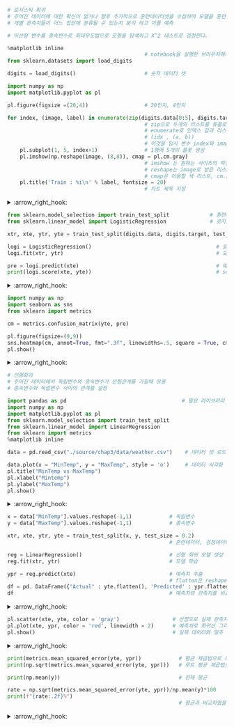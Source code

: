 ```python
# 로지스틱 회귀
# 주어진 데이터에 대한 확신이 없거나 향후 추가적으로 훈련데이터셋을 수집하여 모델을 훈련 시킬 수 있을 때 유용
# 개별 관측치들이 어느 집단에 분류될 수 있는지 분석 하고 이를 예측

# 이산형 변수를 종속변수로 최대우도법으로 모형을 탐색하고 X^2 테스트로 검정한다.
```


```python
%matplotlib inline                        
                                            # notebook을 실행한 브라우저에서 바로 그림을 볼 수 있게 해주는 것
from sklearn.datasets import load_digits

digits = load_digits()                      # 숫자 데이터 셋
```


```python
import numpy as np
import matplotlib.pyplot as pl
```


```python
pl.figure(figsize =(20,4))                  # 20인치, 4인치

for index, (image, label) in enumerate(zip(digits.data[0:5], digits.target[0:5])):
                                            # zip으로 두개의 리스트를 튜플로 묶어 하나씩 반환
                                            # enumerate로 인덱스 값과 리스트 값을 반환
                                            # (idx , (a, b))
                                            # 이것을 임시 변수 index와 image, label로 받음
    pl.subplot(1, 5, index+1)               # 1행에 5개의 플롯 생성
    pl.imshow(np.reshape(image, (8,8)), cmap = pl.cm.gray)
                                            # imshow 는 원하는 사이즈의 픽셀을 원하는 색으로 채워서 만든 그림 출력
                                            # reshape는 image로 받은 리스트를 8x8 로 재배열
                                            # cmap은 이용할 색 리스트, cm.gray는 회색계열로 이루어진 팔레트
    pl.title('Train : %i\n' % label, fontsize = 20)
                                            # 차트 제목 지정
```


<details>
<summary> :arrow_right_hook: </summary>
  
![output_3_0](https://user-images.githubusercontent.com/95046369/198960076-d6eab84b-e029-4ad1-95a5-8b9750daceb7.png)
 
</details>


```python
from sklearn.model_selection import train_test_split             # 훈련데이터, 검정데이터 분리
from sklearn.linear_model import LogisticRegression              # 로지스틱 회귀모델 생성 라이브러리
```


```python
xtr, xte, ytr, yte = train_test_split(digits.data, digits.target, test_size = 0.25)

logi = LogisticRegression()                                        # 로지스틱 회귀 모델 인스턴스 생성
logi.fit(xtr, ytr)                                                 # 모델 학습
```
 



```python
pre = logi.predict(xte)                                            # 예측값 생성
print(logi.score(xte, yte))                                        # score 메서드로 성능 측정
```

<details>
<summary> :arrow_right_hook: </summary>
  
  0.9555555555555556
</details>  


```python
import numpy as np
import seaborn as sns
from sklearn import metrics
```


```python
cm = metrics.confusion_matrix(yte, pre)

pl.figure(figsize=(9,9))
sns.heatmap(cm, annot=True, fmt=".3f", linewidths=.5, square = True, cmap = 'Blues_r')
pl.show()
```


<details>
<summary> :arrow_right_hook: </summary>
  
![output_8_0](https://user-images.githubusercontent.com/95046369/198960156-aa75b4af-0fc9-4ea2-a7eb-87040e417ae8.png)
    
</details>


```python
# 선형회귀
# 주어진 데이터에서 독립변수와 종속변수가 선형관계를 가질때 유용
# 종속변수와 독립변수 사이의 관계를 설정
```


```python
import pandas as pd                                     # 필요 라이브러리 로드
import numpy as np
import matplotlib.pyplot as pl
from sklearn.model_selection import train_test_split
from sklearn.linear_model import LinearRegression
from sklearn import metrics
%matplotlib inline
```


```python
data = pd.read_csv("./source/chap3/data/weather.csv")    # 데이터 셋 로드
```


```python
data.plot(x = "MinTemp", y = "MaxTemp", style = 'o')     # 데이터 시각화
pl.title("MinTemp vs MaxTemp")
pl.xlabel("Mintemp")
pl.ylabel("MaxTemp")
pl.show()
```


<details>
<summary> :arrow_right_hook: </summary>
  
![output_12_0](https://user-images.githubusercontent.com/95046369/198960200-d40e769d-cbad-4c13-b1d7-de30811a5f6d.png)
   
</details>


```python
x = data["MinTemp"].values.reshape(-1,1)            # 독립변수
y = data["MaxTemp"].values.reshape(-1,1)            # 종속변수

xtr, xte, ytr, yte = train_test_split(x, y, test_size = 0.2)
                                                    # 훈련데이터, 검정데이터 분리
```


```python
reg = LinearRegression()                            # 선형 회귀 모델 생성
reg.fit(xtr, ytr)                                   # 모델 학습
```





```python
ypr = reg.predict(xte)                              # 예측치 추출
                                                    # flatten은 reshape을 복구
df = pd. DataFrame({"Actual" : yte.flatten(), 'Predicted' : ypr.flatten()})
df                                                  # 예측치와 관측치를 비교하는 데이터프레임 생성
```


<details>
<summary> :arrow_right_hook: </summary>

<div>
<table border="1" class="dataframe">
  <thead>
    <tr style="text-align: right;">
      <th></th>
      <th>Actual</th>
      <th>Predicted</th>
    </tr>
  </thead>
  <tbody>
    <tr>
      <th>0</th>
      <td>22.6</td>
      <td>29.783747</td>
    </tr>
    <tr>
      <th>1</th>
      <td>18.7</td>
      <td>21.171082</td>
    </tr>
    <tr>
      <th>2</th>
      <td>14.8</td>
      <td>15.568669</td>
    </tr>
    <tr>
      <th>3</th>
      <td>24.1</td>
      <td>25.937314</td>
    </tr>
    <tr>
      <th>4</th>
      <td>24.3</td>
      <td>27.191585</td>
    </tr>
    <tr>
      <th>...</th>
      <td>...</td>
      <td>...</td>
    </tr>
    <tr>
      <th>69</th>
      <td>16.0</td>
      <td>18.328066</td>
    </tr>
    <tr>
      <th>70</th>
      <td>18.3</td>
      <td>18.244448</td>
    </tr>
    <tr>
      <th>71</th>
      <td>25.2</td>
      <td>22.174499</td>
    </tr>
    <tr>
      <th>72</th>
      <td>28.0</td>
      <td>25.351987</td>
    </tr>
    <tr>
      <th>73</th>
      <td>25.2</td>
      <td>23.596007</td>
    </tr>
  </tbody>
</table>
<p>74 rows × 2 columns</p>
</div>

</details>


```python
pl.scatter(xte, yte, color = 'gray')                 # 산점도로 실제 관측치 그리기
pl.plot(xte, ypr, color = 'red', linewidth = 2)      # 예측치로 회귀선 그리기
pl.show()                                            # 실제 데이터와 얼추 비슷
```


<details>
<summary> :arrow_right_hook: </summary>
  
![output_16_0](https://user-images.githubusercontent.com/95046369/198960279-a07bd903-a422-4963-b247-a8b906230b16.png)
    
</details>


```python
print(metrics.mean_squared_error(yte, ypr))            # 평균 제곱법으로 모델 평가
print(np.sqrt(metrics.mean_squared_error(yte, ypr)))   # 루트 평균 제곱법으로 모델 평가

print(np.mean(y))                                      # 전체 평균

rate = np.sqrt(metrics.mean_squared_error(yte, ypr))/np.mean(y)*100
print(f"{rate:.2f}%")
                                                       # 평균과 비교하였을 때 19.86% 정도 벗어남을 알수 있다.
```
<details>
<summary> :arrow_right_hook: </summary>
  
16.654017481729856 </br>
4.080933408146947 </br>
20.550273224043714 </br>
19.86% </br>

</details>
